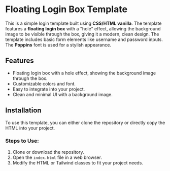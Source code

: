 # Floating Login Box Template

This is a simple login template built using **CSS/HTML vanilla**. The template features a **floating login box** with a "hole" effect, allowing the background image to be visible through the box, giving it a modern, clean design. The template includes basic form elements like username and password inputs. The **Poppins** font is used for a stylish appearance.

## Features

- Floating login box with a hole effect, showing the background image through the box.
- Customizable colors and font.
- Easy to integrate into your project.
- Clean and minimal UI with a background image.

## Installation

To use this template, you can either clone the repository or directly copy the HTML into your project.

### Steps to Use:

1. Clone or download the repository.
2. Open the `index.html` file in a web browser.
3. Modify the HTML or Tailwind classes to fit your project needs.
